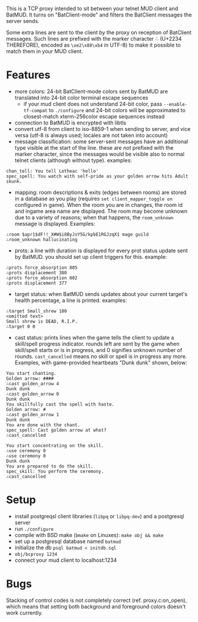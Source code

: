 This is a TCP proxy intended to sit between your telnet MUD client and BatMUD.
It turns on "BatClient-mode" and filters the BatClient messages the server
sends.

Some extra lines are sent to the client by the proxy on reception of BatClient
messages. Such lines are prefixed with the marker character ∴ (U+2234
THEREFORE), encoded as `\xe2\x88\xb4` in UTF-8) to make it possible to match
them in your MUD client.

Features
========

 - more colors: 24-bit BatClient-mode colors sent by BatMUD are translated into
   24-bit color terminal escape sequences
   - if your mud client does not understand 24-bit color, pass
     `--enable-tf-compat` to `./configure` and 24-bit colors will be
     approximated to closest-match xterm-256color escape sequences instead
 - connection to BatMUD is encrypted with libtls
 - convert utf-8 from client to iso-8859-1 when sending to server, and vice
   versa (utf-8 is always used; locales are not taken into account)
 - message classification: some server-sent messages have an additional type
   visible at the start of the line. these are *not* prefixed with the marker
   character, since the messages would be visible also to normal telnet clients
   (although without type). examples:
```
chan_tell: You tell Lotheac 'hello'
spec_spell: You watch with self-pride as your golden arrow hits Adult skunk.
```
 - mapping: room descriptions & exits (edges between rooms) are stored in a
   database as you play (requires `set client_mapper_toggle on` configured in
   game). When the room you are in changes, the room id and ingame area name
   are displayed. The room may become unknown due to a variety of reasons; when
   that happens, the `room_unknown` message is displayed. Examples:
```
∴room $apr1$dF!!_X#W$i8ByJsY5G/kpbE1RGJzqX1 mage guild
∴room_unknown hallucinating
```
 - prots: a line with duration is displayed for every prot status update sent
   by BatMUD. you should set up client triggers for this. example:
```
∴prots force_absorption 805
∴prots displacement 380
∴prots force_absorption 802
∴prots displacement 377
```
 - target status: when BatMUD sends updates about your current target's health
   percentage, a line is printed. examples:
```
∴target Small_shrew 100
<omitted text>
Small shrew is DEAD, R.I.P.
∴target 0 0
```
 - cast status: prints lines when the game tells the client to update a
   skill/spell progress indicator. rounds left are sent by the game when
   skill/spell starts or is in progress, and 0 signifies unknown number of
   rounds. `cast_cancelled` means no skill or spell is in progress any more.
   Examples, with game-provided heartbeats "Dunk dunk" shown, below:
```
You start chanting.
Golden arrow: ####
∴cast golden_arrow 4
Dunk dunk
∴cast golden_arrow 0
Dunk dunk
You skillfully cast the spell with haste.
Golden arrow: #
∴cast golden_arrow 1
Dunk dunk
You are done with the chant.
spec_spell: Cast golden arrow at what?
∴cast_cancelled

You start concentrating on the skill.
∴use ceremony 0
∴use ceremony 0
Dunk dunk
You are prepared to do the skill.
spec_skill: You perform the ceremony.
∴cast_cancelled
```

Setup
=====

 - install postgreqsl client libraries (`libpq` or `libpq-dev`) and a
   postgresql server
 - run `./configure`
 - compile with BSD make (`bmake` on Linuxes): `make obj && make`
 - set up a postgresql database named `batmud`
 - initialize the db `psql batmud < initdb.sql`
 - `obj/bcproxy 1234`
 - connect your mud client to localhost:1234

Bugs
====

Stacking of control codes is not completely correct (ref. proxy.c:on\_open),
which means that setting both background and foreground colors doesn't work
currently.
